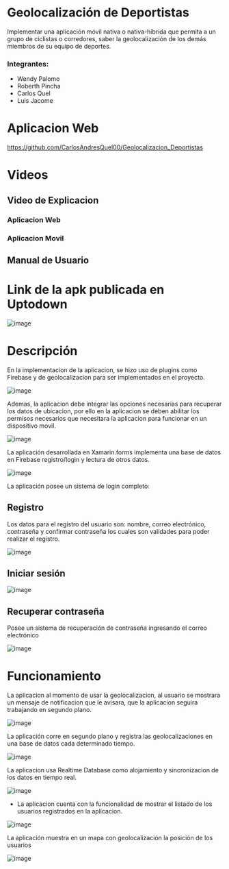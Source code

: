 # Geolocalización de Deportistas

Implementar una aplicación móvil nativa o nativa-híbrida que permita a un grupo de ciclistas o corredores, saber la geolocalización de los demás miembros de su equipo de deportes.

### Integrantes:

* Wendy Palomo
* Roberth Pincha
* Carlos Quel
* Luis Jacome

# Aplicacion Web 

https://github.com/CarlosAndresQuel00/Geolocalizacion_Deportistas

# Videos

## Video de Explicacion

### Aplicacion Web

### Aplicacion Movil

## Manual de Usuario



# Link de la apk publicada en Uptodown

![image](https://user-images.githubusercontent.com/58127103/188867784-21e0c6b2-9ed4-4a38-9a8f-322685204de4.png)

# Descripción

En la implementacion de la aplicacion, se hizo uso de plugins como Firebase y de geolocalizacion para ser implementados en el proyecto.

![image](https://user-images.githubusercontent.com/58041699/188872490-e817e5be-4252-4005-8bb6-2138d310e71e.png)

Ademas, la aplicacion debe integrar las opciones necesarias para recuperar los datos de ubicacion, por ello en la aplicacion se deben abilitar los permisos necesarios
que necesitara la aplicacion para funcionar en un dispositivo movil.

![image](https://user-images.githubusercontent.com/58041699/188872909-ad160c0c-eb89-43a2-9368-2adf92d205c1.png)


La aplicación desarrollada en Xamarin.forms implementa una base de datos en Firebase registro/login y lectura de otros datos. 

![image](https://user-images.githubusercontent.com/58127103/188853533-267964ec-481e-4d5f-9296-e858a6f0fd26.png)

La aplicación posee un sistema de login completo: 

## Registro

 Los datos para el registro del usuario son: nombre, correo electrónico, contraseña y confirmar contraseña los cuales son validades para poder realizar el registro.

![image](https://user-images.githubusercontent.com/58127103/188853893-5fdbf09d-686f-441a-b229-c999261bfe34.png)

## Iniciar sesión

![image](https://user-images.githubusercontent.com/58127103/188855315-dc544006-a050-460a-b67a-79faa7ce9a7c.png)

## Recuperar contraseña

Posee un sistema de recuperación de contraseña ingresando el correo electrónico

![image](https://user-images.githubusercontent.com/58127103/188855439-2002e11c-4023-4972-9293-9c29ffd08eed.png)


# Funcionamiento

La aplicacion al momento de usar la geolocalizacion, al usuario se mostrara un mensaje de notificacion que le avisara, que la aplicacion seguira trabajando en segundo
plano.

![image](https://user-images.githubusercontent.com/58041699/188873468-fc97be0b-18a1-4c90-8e00-94ff57b1c2f7.png)

La aplicación corre en segundo plano y registra las geolocalizaciones en una base de datos cada determinado tiempo.

![image](https://user-images.githubusercontent.com/58127103/188857939-beef4401-ca15-4bc0-9d83-72b44ce5e3f2.png)

La aplicacion usa Realtime Database como alojamiento y sincronizacion de los datos en tiempo real.

![image](https://user-images.githubusercontent.com/58127103/188857291-fb3431af-d83e-459d-87c9-b11f17041bf9.png)

* La aplicacion cuenta con la funcionalidad de mostrar el listado de los usuarios registrados en la aplicacion.

![image](https://user-images.githubusercontent.com/58127103/188864146-295481c2-72f8-4a40-8abd-e82368403a7a.png)

La aplicación muestra en un mapa con geolocalización la posición de los usuarios

![image](https://user-images.githubusercontent.com/58127103/188864199-f22e6e68-b39e-4793-80bc-2f26028f79a6.png)
